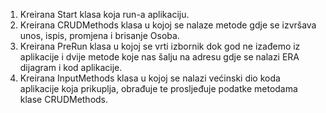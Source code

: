 1. Kreirana Start klasa koja run-a aplikaciju.
2. Kreirana CRUDMethods klasa u kojoj se nalaze metode gdje se izvršava unos, ispis, promjena i brisanje Osoba.
3. Kreirana PreRun klasa u kojoj se vrti izbornik dok god ne izađemo iz aplikacije i dvije metode koje nas šalju
   na adresu gdje se nalazi ERA dijagram i kod aplikacije.
4. Kreirana InputMethods klasa u kojoj se nalazi većinski dio koda aplikacije koja prikuplja, obrađuje te
   prosljeđuje podatke metodama klase CRUDMethods.
   
